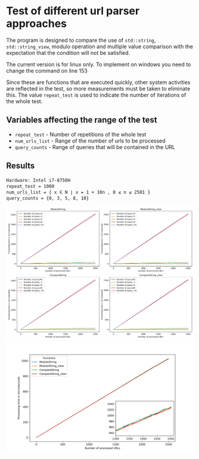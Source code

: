 # Test of different url parser approaches

The program is designed to compare the use of `std::string`, `std::string_view`, modulo operation and multiple value comparison with the expectation that the condition will not be satisfied.

The current version is for linux only. To implement on windows you need to change the command on line 153

Since these are functions that are executed quickly, other system activities are reflected in the test, so more measurements must be taken to eliminate this. The value `repeat_test` is used to indicate the number of iterations of the whole test.

## Variables affecting the range of the test

 - `repeat_test` - Number of repetitions of the whole test
 - `num_urls_list` - Range of the number of urls to be processed
 - `query_counts` - Range of queries that will be contained in the URL

## Results
```
Hardware: Intel i7-8750H
repeat_test = 1000
num_urls_list = { x ∈ N ∣ x = 1 + 10n , 0 ≤ n ≤ 2501 }
query_counts = {0, 3, 5, 8, 10}
```

![](./images/subplots_EN_i7-8750H.png)
![](./images/compare_EN_i7-8750H.png)
